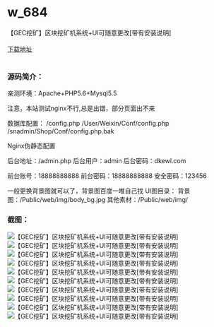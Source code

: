 # w_684
【GEC挖矿】区块挖矿机系统+UI可随意更改[带有安装说明]
<br/></br>
[下载地址](https://www.uuid2.com/684.html "下载地址")
<br/></br>
<h3>源码简介：</h3>
<p>亲测环境：Apache+PHP5.6+Mysql5.5<p>
<p>注意，本站测试nginx不行,总是出错，部分页面出不来<p>
<p>数据库配置：
/config.php
/User/Weixin/Conf/config.php
/snadmin/Shop/Conf/config.php.bak<p>
<p>Nginx伪静态配置<p>
<p>后台地址：/admin.php
后台用户：admin
后台密码：dkewl.com<p>
<p>前台账号：18888888888
前台密码：18888888888
安全密码：123456<p>
<p>一般更换背景图就可以了，背景图百度一堆自己找
UI图目录：
背景图：/Public/web/img/body_bg.jpg
其他素材：/Public/web/img/<p>
<h3>截图：</h3>
<img src="https://www.uuid2.com/wp-content/uploads/img/202105/777cc03306.jpg" alt="【GEC挖矿】区块挖矿机系统+UI可随意更改[带有安装说明]"><img src="https://www.uuid2.com/wp-content/uploads/img/202105/3870b29280.jpg" alt="【GEC挖矿】区块挖矿机系统+UI可随意更改[带有安装说明]"><img src="https://www.uuid2.com/wp-content/uploads/img/202105/e65797f806.jpg" alt="【GEC挖矿】区块挖矿机系统+UI可随意更改[带有安装说明]"><img src="https://www.uuid2.com/wp-content/uploads/img/202105/ed7d459280.jpg" alt="【GEC挖矿】区块挖矿机系统+UI可随意更改[带有安装说明]"><img src="https://www.uuid2.com/wp-content/uploads/img/202105/ed7d459131.png" alt="【GEC挖矿】区块挖矿机系统+UI可随意更改[带有安装说明]"><img src="https://www.uuid2.com/wp-content/uploads/img/202105/8420f25130.png" alt="【GEC挖矿】区块挖矿机系统+UI可随意更改[带有安装说明]"><img src="https://www.uuid2.com/wp-content/uploads/img/202105/0821516585.png" alt="【GEC挖矿】区块挖矿机系统+UI可随意更改[带有安装说明]"><img src="https://www.uuid2.com/wp-content/uploads/img/202105/c27b338831.png" alt="【GEC挖矿】区块挖矿机系统+UI可随意更改[带有安装说明]"><img src="https://www.uuid2.com/wp-content/uploads/img/202105/fa68b4d736.png" alt="【GEC挖矿】区块挖矿机系统+UI可随意更改[带有安装说明]"><img src="https://www.uuid2.com/wp-content/uploads/img/202105/053df68251.png" alt="【GEC挖矿】区块挖矿机系统+UI可随意更改[带有安装说明]">
